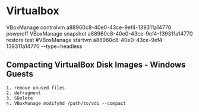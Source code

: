 Virtualbox
==========

VBoxManage controlvm a88960c8-40e0-43ce-9ef4-139311a14770 poweroff
VBoxManage snapshot a88960c8-40e0-43ce-9ef4-139311a14770 restore test
#VBoxManage startvm a88960c8-40e0-43ce-9ef4-139311a14770 --type=headless

Compacting VirtualBox Disk Images - Windows Guests
----------------------------------------------

    1. remove unused files
    2. defragment
    3. SDelete
    4. VBoxManage modifyhd /path/to/vdi --compact
